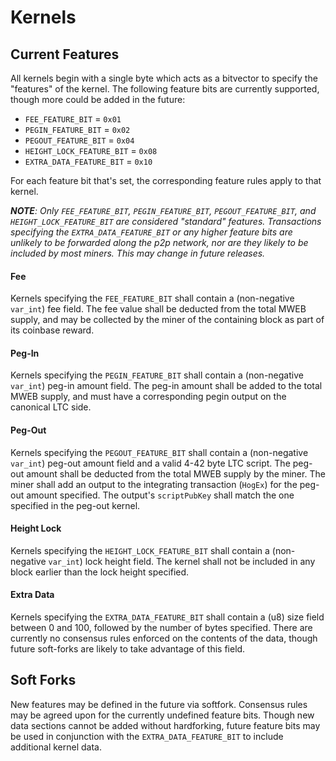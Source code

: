 # Kernels

## Current Features

All kernels begin with a single byte which acts as a bitvector to specify the "features" of the kernel.
The following feature bits are currently supported, though more could be added in the future:

* `FEE_FEATURE_BIT` = `0x01`
* `PEGIN_FEATURE_BIT` = `0x02`
* `PEGOUT_FEATURE_BIT` = `0x04`
* `HEIGHT_LOCK_FEATURE_BIT` = `0x08`
* `EXTRA_DATA_FEATURE_BIT` = `0x10`

For each feature bit that's set, the corresponding feature rules apply to that kernel.

***NOTE**: Only `FEE_FEATURE_BIT`, `PEGIN_FEATURE_BIT`, `PEGOUT_FEATURE_BIT`, and `HEIGHT_LOCK_FEATURE_BIT` are considered "standard" features.
Transactions specifying the `EXTRA_DATA_FEATURE_BIT` or any higher feature bits are unlikely to be forwarded along the p2p network, nor are they likely to be included by most miners.
This may change in future releases.*

#### Fee

Kernels specifying the `FEE_FEATURE_BIT` shall contain a (non-negative `var_int`) fee field.
The fee value shall be deducted from the total MWEB supply, and may be collected by the miner of the containing block as part of its coinbase reward.

#### Peg-In

Kernels specifying the `PEGIN_FEATURE_BIT` shall contain a (non-negative `var_int`) peg-in amount field.
The peg-in amount shall be added to the total MWEB supply, and must have a corresponding pegin output on the canonical LTC side.

#### Peg-Out

Kernels specifying the `PEGOUT_FEATURE_BIT` shall contain a (non-negative `var_int`) peg-out amount field and a valid 4-42 byte LTC script.
The peg-out amount shall be deducted from the total MWEB supply by the miner.
The miner shall add an output to the integrating transaction (`HogEx`) for the peg-out amount specified. The output's `scriptPubKey` shall match the one specified in the peg-out kernel.

#### Height Lock

Kernels specifying the `HEIGHT_LOCK_FEATURE_BIT` shall contain a (non-negative `var_int`) lock height field.
The kernel shall not be included in any block earlier than the lock height specified.

#### Extra Data

Kernels specifying the `EXTRA_DATA_FEATURE_BIT` shall contain a (u8) size field between 0 and 100, followed by the number of bytes specified.
There are currently no consensus rules enforced on the contents of the data, though future soft-forks are likely to take advantage of this field.

## Soft Forks

New features may be defined in the future via softfork. Consensus rules may be agreed upon for the currently undefined feature bits.
Though new data sections cannot be added without hardforking, future feature bits may be used in conjunction with the `EXTRA_DATA_FEATURE_BIT` to include additional kernel data.